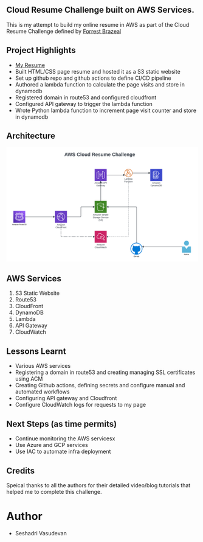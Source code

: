 ## Cloud Resume Challenge built on AWS Services. 

This is my attempt to build my online resume in AWS as part of the Cloud Resume Challenge defined by  <a href="https://cloudresumechallenge.dev/docs/the-challenge/aws/" target="_blank">  Forrest Brazeal</a>  

## Project Highlights

* <a href="https://www.seshadri-resume.net/index.html" target="_blank"> My Resume </a>
* Built HTML/CSS page resume and hosted it as a S3 static website
* Set up github repo and github actions to define CI/CD pipeline
* Authored a lambda function to calculate the page visits and store in dynamodb
* Registered domain in route53 and configured cloudfront 
* Configured API gateway to trigger the lambda function 
* Wrote Python lambda function to increment page visit counter and store in dynamodb

## Architecture

![Architecture](img/CloudArchitecture.png)

## AWS Services 

1. S3 Static Website
2. Route53
3. CloudFront
4. DynamoDB
5. Lambda
6. API Gateway
7. CloudWatch

## Lessons Learnt

* Various AWS services
* Registering a domain in route53 and creating managing SSL certificates using ACM
* Creating Github actions, defining secrets and configure manual and automated workflows
* Configuring API gateway and Cloudfront 
* Configure CloudWatch logs for requests to my page

## Next Steps (as time permits)

* Continue monitoring the AWS servicesx
* Use Azure and GCP services
* Use IAC to automate infra deployment

## Credits

Speical thanks to all the authors for their detailed video/blog tutorials that helped me to complete this challenge.

# Author
* Seshadri Vasudevan
